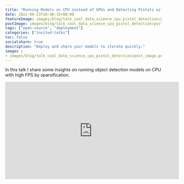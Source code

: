 ```yaml
---
title: "Running Models on CPU instead of GPUs and Detecting Pistols with CV!"
date: 2022-08-23T20:48:15+08:00
featureImage: images/blog/talk_cool_data_science_cpu_pistol_detection/post_image.png
postImage: images/blog/talk_cool_data_science_cpu_pistol_detection/post_image.png
tags: ["open-source", "deployment"]
categories: ["invited-talks"]
toc: false
socialshare: true
description: "Deploy and share your models to iterate quickly."
images : 
- images/blog/talk_cool_data_science_cpu_pistol_detection/post_image.png
---
```


In this talk I share some insights on running object detection models on CPU with high FPS by sparsification.

<iframe width="560" height="315" src="https://www.youtube-nocookie.com/embed/9Wunv0TCmMo" title="YouTube video player" frameborder="0" allow="accelerometer; autoplay; clipboard-write; encrypted-media; gyroscope; picture-in-picture; web-share" allowfullscreen></iframe>
